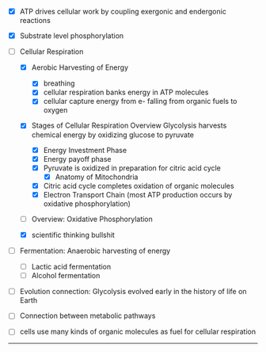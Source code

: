 
- [x] ATP drives cellular work by coupling exergonic and endergonic reactions
- [x] Substrate level phosphorylation

- [ ] Cellular Respiration
      
    - [x] Aerobic Harvesting of Energy 
        - [x] breathing
        - [x] cellular respiration banks energy in ATP molecules
        - [x] cellular capture energy from e- falling from organic fuels to oxygen
          
    - [x] Stages of Cellular Respiration
          Overview
          Glycolysis harvests chemical energy by oxidizing glucose to pyruvate
        - [x] Energy Investment Phase
        - [x] Energy payoff phase
        - [x] Pyruvate is oxidized in preparation for citric acid cycle
            - [x] Anatomy of Mitochondria
        - [x] Citric acid cycle completes oxidation of organic molecules
        - [x] Electron Transport Chain (most ATP production occurs by oxidative phosphorylation)

  - [ ] Overview: Oxidative Phosphorylation

  - [x]  scientific thinking bullshit

- [ ] Fermentation: Anaerobic harvesting of energy
	- [ ] Lactic acid fermentation
	- [ ] Alcohol fermentation

- [ ] Evolution connection: Glycolysis evolved early in the history of life on Earth
- [ ] Connection between metabolic pathways
- [ ] cells use many kinds of organic molecules as fuel for cellular respiration

----

